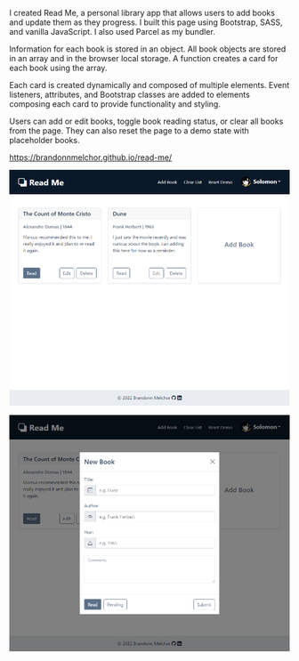 I created Read Me, a personal library app that allows users to add books and update them as they progress. I built this page using Bootstrap, SASS, and vanilla JavaScript. I also used Parcel as my bundler.

Information for each book is stored in an object. All book objects are stored in an array and in the browser local storage. A function creates a card for each book using the array.

Each card is created dynamically and composed of multiple elements. Event listeners, attributes, and Bootstrap classes are added to elements composing each card to provide functionality and styling.

Users can add or edit books, toggle book reading status, or clear all books from the page. They can also reset the page to a demo state with placeholder books.

https://brandonnmelchor.github.io/read-me/

![](https://github.com/brandonnmelchor/read-me/blob/main/src/screenshots/screenshot_1.png?raw=true)

![](https://github.com/brandonnmelchor/read-me/blob/main/src/screenshots/screenshot_2.png?raw=true)
